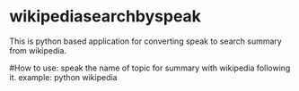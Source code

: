 # wikipediasearchbyspeak
This is python based application for converting speak to search summary from wikipedia.


#How to use:
speak the name of topic for summary with wikipedia following it.
example:
python wikipedia


